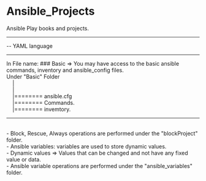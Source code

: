 # Ansible_Projects
Ansible Play books and projects.
<hr>
-- YAML language
<hr>
In File name:
### Basic => You may have access to the basic ansible commands, inventory and ansible_config files.<br>Under "Basic" Folder<br>&#xA0;&#xA0;&#xA0;&#xA0;|<br>&#xA0;&#xA0;&#xA0;&#xA0;|<br>&#xA0;&#xA0;&#xA0;&#xA0;|======== ansible.cfg<br>&#xA0;&#xA0;&#xA0;&#xA0;|======== Commands.<br>&#xA0;&#xA0;&#xA0;&#xA0;|======== invemtory.
<hr>
<br>- Block, Rescue, Always operations are performed under the "blockProject" folder.
<br>- Ansible variables: variables are used to store dynamic values.
<br>- Dynamic values =>  Values that can be changed and not have any fixed value or data.
<br>- Ansible variable operations are performed under the "ansible_variables" folder.
